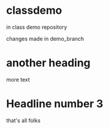 # classdemo
in class demo repository


changes made in demo_branch

# another heading

more text

# Headline number 3
 
that's all folks
